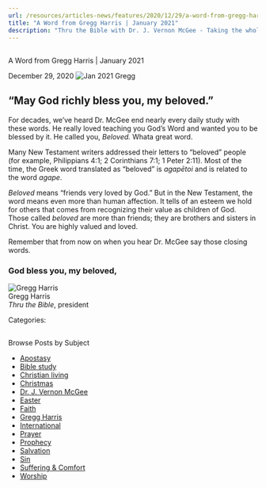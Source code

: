 ```yaml
---
url: /resources/articles-news/features/2020/12/29/a-word-from-gregg-harris-january-2021
title: "A Word from Gregg Harris | January 2021"
description: "Thru the Bible with Dr. J. Vernon McGee - Taking the whole Word to the whole world"
---
```







## 
 A Word from Gregg Harris | January 2021


December 29, 2020
![](https://ttb.org/images/default-source/features-and-news/jan-2021-gregg "Jan 2021 Gregg")




## “May God richly bless you, my beloved.”

For decades, we’ve heard Dr. McGee end nearly every daily study with these words. He really loved teaching you God’s Word and wanted you to be blessed by it. He called you, *Beloved.* Whata great word.  

Many New Testament writers addressed their letters to “beloved” people (for example, Philippians 4:1; 2 Corinthians 7:1; 1 Peter 2:11). Most of the time, the Greek word translated as “beloved” is *agapētoi* and is related to the word *agape*.  

*Beloved* means “friends very loved by God.” But in the New Testament, the word means even more than human affection. It tells of an esteem we hold for others that comes from recognizing their value as children of God. Those called *beloved* are more than friends; they are brothers and sisters in Christ. You are highly valued and loved. 

Remember that from now on when you hear Dr. McGee say those closing words.  

### God bless you, my beloved,

![Gregg Harris ](/images/default-source/default-album/gregg-harris.jpg?sfvrsn=38591e16_0 "Gregg Harris ")  
Gregg Harris  
*Thru the Bible*, president 



Categories: 









## 
 Browse Posts by Subject


* [Apostasy](/resources/articles-news/-in-tags/tags/Apostasy)
* [Bible study](/resources/articles-news/-in-tags/tags/Bible-study)
* [Christian living](/resources/articles-news/-in-tags/tags/Christian-living)
* [Christmas](/resources/articles-news/-in-tags/tags/Christmas)
* [Dr. J. Vernon McGee](/resources/articles-news/-in-tags/tags/Dr-J-Vernon-McGee)
* [Easter](/resources/articles-news/-in-tags/tags/easter)
* [Faith](/resources/articles-news/-in-tags/tags/Faith)
* [Gregg Harris](/resources/articles-news/-in-tags/tags/Gregg-Harris)
* [International](/resources/articles-news/-in-tags/tags/International)
* [Prayer](/resources/articles-news/-in-tags/tags/prayer)
* [Prophecy](/resources/articles-news/-in-tags/tags/Prophecy)
* [Salvation](/resources/articles-news/-in-tags/tags/Salvation)
* [Sin](/resources/articles-news/-in-tags/tags/sin)
* [Suffering & Comfort](/resources/articles-news/-in-tags/tags/Suffering-Comfort)
* [Worship](/resources/articles-news/-in-tags/tags/worship)






